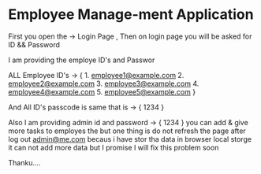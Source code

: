 # Employee Manage-ment Application

First you open the -> Login Page , 
Then on login page you will be asked for ID &&  Password 

I am providing the employe ID's and Passwor 

ALL Employee ID's -> {
    1. employee1@example.com
    2. employee2@example.com
    3. employee3@example.com
    4. employee4@example.com
    5. employee5@example.com
}

And All ID's passcode is same that is -> { 1234 }

Also I am providing admin id and password -> { 1234 } you can add & give more tasks to employes the 
but one thing is do not refresh the page after log out admin@me.com becaus i have stor tha data in browser local storge 
it can not add more data but I promise I will fix this problem soon

Thanku....
